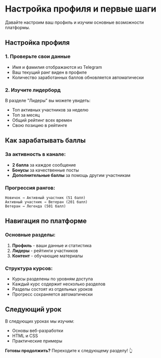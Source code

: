 # Настройка профиля и первые шаги

Давайте настроим ваш профиль и изучим основные возможности платформы.

## Настройка профиля

### 1. Проверьте свои данные
- Имя и фамилия отображаются из Telegram
- Ваш текущий ранг виден в профиле
- Количество заработанных баллов обновляется автоматически

### 2. Изучите лидерборд
В разделе "Лидеры" вы можете увидеть:
- Топ активных участников за неделю
- Топ за месяц  
- Общий рейтинг всех времен
- Свою позицию в рейтинге

## Как зарабатывать баллы

### За активность в канале:
- **2 балла** за каждое сообщение
- **Бонусы** за качественные посты
- **Дополнительные баллы** за помощь другим участникам

### Прогрессия рангов:
```
Новичок → Активный участник (51 балл)
Активный участник → Ветеран (201 балл)  
Ветеран → Легенда (501 балл)
```

## Навигация по платформе

### Основные разделы:
1. **Профиль** - ваши данные и статистика
2. **Лидеры** - рейтинги участников
3. **Контент** - обучающие материалы

### Структура курсов:
- Курсы разделены по уровням доступа
- Каждый курс содержит несколько разделов
- Разделы состоят из отдельных уроков
- Прогресс сохраняется автоматически

## Следующий урок

В следующих уроках мы изучим:
- Основы веб-разработки
- HTML и CSS
- Практические примеры

**Готовы продолжить?** Переходите к следующему разделу! 👆
